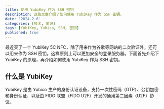 ```yaml
---
title: 使用 YubiKey 作为 SSH 密钥
description: 这篇文章介绍了如何使用 YubiKey 作为 SSH 密钥。
date: '2024-2-6'
categories: [技术, 笔记]
tags: [YubiKey, Yubico, SSH, 密钥]
published: true
---
```


最近买了一个 YubiKey 5C NFC，除了用来作为谷歌等网站的二次验证外，还可以用来作为 SSH
密钥。这样原则上可以更加安全的登录服务器。下面首先介绍下 YubiKey 的原理，再介绍如何使用 YubiKey 作为
SSH 密钥。

## 什么是 YubiKey

YubiKey 是由 Yubico 生产的身份认证设备，支持一次性密码（OTP）、公钥加密和身份认证，以及由 FIDO 联盟（FIDO
U2F）开发的通用第二因素（U2F）协议。
